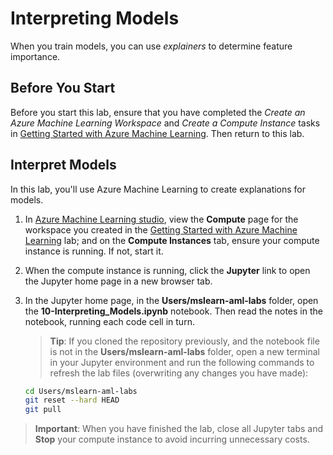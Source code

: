 # Interpreting Models

When you train models, you can use *explainers* to determine feature importance.

## Before You Start

Before you start this lab, ensure that you have completed the *Create an Azure Machine Learning Workspace* and *Create a Compute Instance* tasks in [Getting Started with Azure Machine Learning](Lab01.md). Then return to this lab.

## Interpret Models

In this lab, you'll use Azure Machine Learning to create explanations for models.

1. In [Azure Machine Learning studio](https://ml.azure.com), view the **Compute** page for the workspace you created in the [Getting Started with Azure Machine Learning](Lab01.md) lab; and on the **Compute Instances** tab, ensure your compute instance is running. If not, start it.
2. When the compute instance is running, click the **Jupyter** link to open the Jupyter home page in a new browser tab.
3. In the Jupyter home page, in the **Users/mslearn-aml-labs** folder, open the **10-Interpreting_Models.ipynb** notebook. Then read the notes in the notebook, running each code cell in turn.

    > **Tip**: If you cloned the repository previously, and the notebook file is not in the **Users/mslearn-aml-labs** folder, open a new terminal in your Jupyter environment and run the following commands to refresh the lab files (overwriting any changes you have made):

    ```bash
    cd Users/mslearn-aml-labs
    git reset --hard HEAD
    git pull
    ```

> **Important**: When you have finished the lab, close all Jupyter tabs and **Stop** your compute instance to avoid incurring unnecessary costs.
